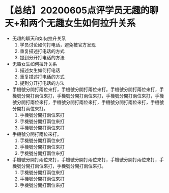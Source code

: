 # 【总结】20200605点评学员无趣的聊天+和两个无趣女生如何拉升关系

-   无趣的聊天和如何拉升关系
    1.  学员讨论如何打电话，避免被官方发现
    2.  重复描述打电话的方式
    3.  提到分开打电话的方法
-   无趣女生如何拉升关系
    1.  描述女生如何打电话
    2.  重复描述打电话的方式
    3.  提到分开打电话的方法
-   手機號分開打兩位來打，手機號分開打兩位來打。手機號分開打兩位來打，手機號分開打兩位來打，手機號分開打兩位來打，手機號分開打兩位來打，手機號分開打兩位來打，手機號分開打兩位來打，手機號分開打兩位來打，手機號分開打兩位來打。
    1.  手機號分開打兩位來打
    2.  手機號分開打兩位來打
    3.  手機號分開打兩位來打
-   手機號分開打兩位來打。
    1.  手機號分開打兩位來打
    2.  手機號分開打兩位來打
    3.  手機號分開打兩位來打
-   手機號分開打兩位來打，手機號分開打兩位來打，手機號分開打兩位來打，手機號分開打兩位來打，手機號分開打兩位來打。
    1.  手機號分開打兩位來打
    2.  手機號分開打兩位來打
    3.  手機號分開打兩位來打